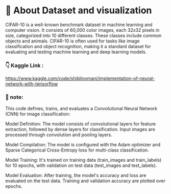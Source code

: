
# 🔮 About Dataset and visualization
CIFAR-10 is a well-known benchmark dataset in machine learning and computer vision. It consists of 60,000 color images, each 32x32 pixels in size, categorized into 10 different classes. These classes include common objects and animals. CIFAR-10 is often used for tasks like image classification and object recognition, making it a standard dataset for evaluating and testing machine learning and deep learning models.

### 👇 Kaggle Link : 
https://www.kaggle.com/code/shiblinomani/implementation-of-neural-network-with-tensorflow

### 📌 note: 
This code defines, trains, and evaluates a Convolutional Neural Network (CNN) for image classification:

Model Definition: The model consists of convolutional layers for feature extraction, followed by dense layers for classification. Input images are processed through convolution and pooling layers.

Model Compilation: The model is configured with the Adam optimizer and Sparse Categorical Cross-Entropy loss for multi-class classification.

Model Training: It's trained on training data (train_images and train_labels) for 10 epochs, with validation on test data (test_images and test_labels).

Model Evaluation: After training, the model's accuracy and loss are evaluated on the test data. Training and validation accuracy are plotted over epochs.

